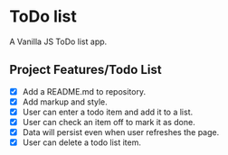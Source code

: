 # ToDo list

A Vanilla JS ToDo list app.

## Project Features/Todo List

- [x] Add a README.md to repository.
- [x] Add markup and style.
- [x] User can enter a todo item and add it to a list.
- [x] User can check an item off to mark it as done.
- [x] Data will persist even when user refreshes the page.
- [x] User can delete a todo list item.
